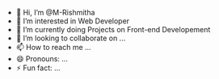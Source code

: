 - 👋 Hi, I’m @M-Rishmitha
- 👀 I’m interested in Web Developer
- 🌱 I’m currently doing Projects on Front-end Developement
- 💞️ I’m looking to collaborate on ...
- 📫 How to reach me ...
- 😄 Pronouns: ...
- ⚡ Fun fact: ...

<!---
M-Rishmitha/M-Rishmitha is a ✨ special ✨ repository because its `README.md` (this file) appears on your GitHub profile.
You can click the Preview link to take a look at your changes.
--->
